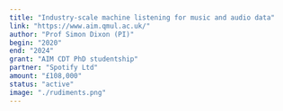 ```yaml
---
title: "Industry-scale machine listening for music and audio data"
link: "https://www.aim.qmul.ac.uk/"
author: "Prof Simon Dixon (PI)"
begin: "2020"
end: "2024"
grant: "AIM CDT PhD studentship"
partner: "Spotify Ltd"
amount: "£108,000"
status: "active"
image: "./rudiments.png"
---
```

